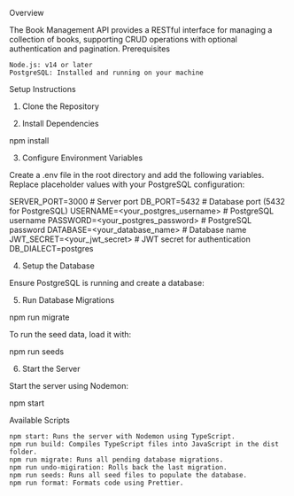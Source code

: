 Overview

The Book Management API provides a RESTful interface for managing a collection of books, supporting CRUD operations with optional authentication and pagination.
Prerequisites

    Node.js: v14 or later
    PostgreSQL: Installed and running on your machine

Setup Instructions
1. Clone the Repository

2. Install Dependencies

npm install

3. Configure Environment Variables

Create a .env file in the root directory and add the following variables. Replace placeholder values with your PostgreSQL configuration:

SERVER_PORT=3000                   # Server port
DB_PORT=5432                        # Database port (5432 for PostgreSQL)
USERNAME=<your_postgres_username>    # PostgreSQL username
PASSWORD=<your_postgres_password> # PostgreSQL password
DATABASE=<your_database_name>              # Database name
JWT_SECRET=<your_jwt_secret>        # JWT secret for authentication
DB_DIALECT=postgres


4. Setup the Database

Ensure PostgreSQL is running and create a database:


5. Run Database Migrations

npm run migrate

To run the seed data, load it with:

npm run seeds

6. Start the Server

Start the server using Nodemon:

npm start


Available Scripts

    npm start: Runs the server with Nodemon using TypeScript.
    npm run build: Compiles TypeScript files into JavaScript in the dist folder.
    npm run migrate: Runs all pending database migrations.
    npm run undo-migiration: Rolls back the last migration.
    npm run seeds: Runs all seed files to populate the database.
    npm run format: Formats code using Prettier.
